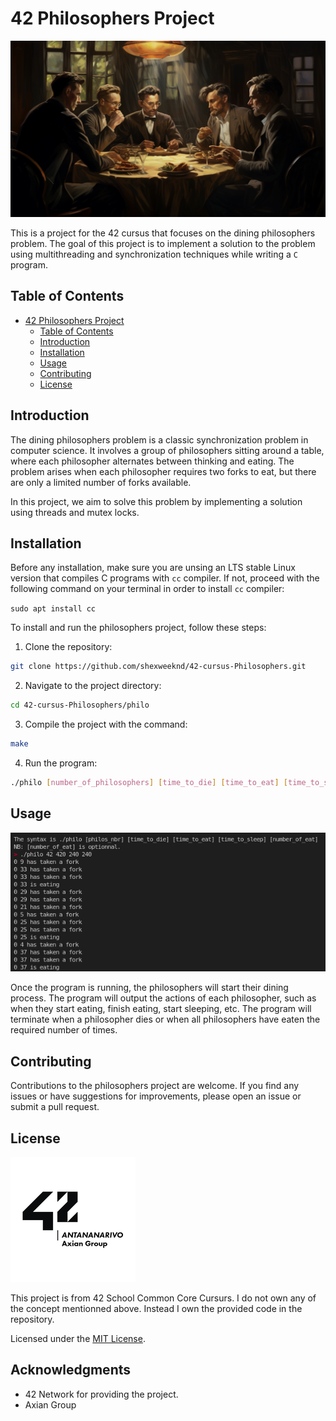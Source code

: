 # 42 Philosophers Project

![example of execution](https://github.com/shexweeknd/blob/blob/main/42-cursus-Philosophers/42-cursus-Philosophers-din.png)

This is a project for the 42 cursus that focuses on the dining philosophers problem. The goal of this project is to implement a solution to the problem using multithreading and synchronization techniques while writing a `C` program.

## Table of Contents

- [42 Philosophers Project](#42-philosophers-project)
  - [Table of Contents](#table-of-contents)
  - [Introduction](#introduction)
  - [Installation](#installation)
  - [Usage](#usage)
  - [Contributing](#contributing)
  - [License](#license)

## Introduction

The dining philosophers problem is a classic synchronization problem in computer science. It involves a group of philosophers sitting around a table, where each philosopher alternates between thinking and eating. The problem arises when each philosopher requires two forks to eat, but there are only a limited number of forks available.

In this project, we aim to solve this problem by implementing a solution using threads and mutex locks.

## Installation

Before any installation, make sure you are unsing an LTS stable Linux version that compiles C programs with `cc` compiler. If not, proceed with the following command on your terminal in order to install `cc` compiler:

`sudo apt install cc`

To install and run the philosophers project, follow these steps:

1. Clone the repository:
```sh
git clone https://github.com/shexweeknd/42-cursus-Philosophers.git
```

2. Navigate to the project directory:
```sh
cd 42-cursus-Philosophers/philo
```

3. Compile the project with the command:
```sh
make
```

4. Run the program:
```sh
./philo [number_of_philosophers] [time_to_die] [time_to_eat] [time_to_sleep] [number_of_times_each_philosopher_must_eat]
```

## Usage

![example of execution](https://github.com/shexweeknd/blob/blob/main/42-cursus-Philosophers/42-cursus-Philosophers-eg.png)

Once the program is running, the philosophers will start their dining process. The program will output the actions of each philosopher, such as when they start eating, finish eating, start sleeping, etc. The program will terminate when a philosopher dies or when all philosophers have eaten the required number of times.

## Contributing

Contributions to the philosophers project are welcome. If you find any issues or have suggestions for improvements, please open an issue or submit a pull request.

## License

![42](https://github.com/shexweeknd/blob/blob/main/42-cursus-Philosophers/42-cursus-Philosophers-42-logo.png)

This project is from 42 School Common Core Cursurs. I do not own any of the concept mentionned above. Instead I own the provided code in the repository.

Licensed under the [MIT License](https://github.com/shexweeknd/blob/blob/main/LICENSE).

## Acknowledgments

- 42 Network for providing the project.
- Axian Group
